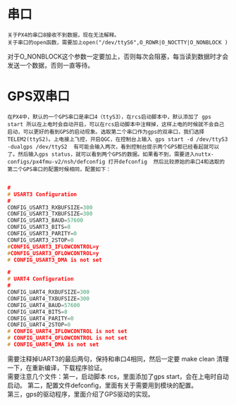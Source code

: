 # 串口

	关于PX4的串口8接收不到数据，现在无法解释。
	关于串口的open函数，需要加上open("/dev/ttyS6",O_RDWR|O_NOCTTY|O_NONBLOCK )
对于O_NONBLOCK这个参数一定要加上，否则每次会阻塞，每当读到数据时才会发送一个数据，否则一直等待。

# GPS双串口  
	在PX4中，默认的一个GPS串口是串口4（ttyS3），在rcs启动脚本中，默认添加了 gps start 所以在上电时会自动开启，可以在rcs启动脚本中注释掉，这样上电的时候就不会自己启动，可以更好的看到GPS的启动现象。选取第二个串口作为gps的双串口，我们选择TELEM2(ttyS2)。上电接上飞控，开启QGC，在控制台上输入 gps start -d /dev/ttyS3 -dualgps /dev/ttyS2  有可能会输入两次，看到控制台提示两个GPS都已经看起就可以了。然后输入gps status，就可以看到两个GPS的数据。如果看不到，需要进入nuttx-configs/px4fmu-v2/nsh/defconfig 打开defconfig  然后比较原始的串口4和选取的第二个GPS串口的配置时候相同，配置如下：  
```C++

#
# USART3 Configuration
#
CONFIG_USART3_RXBUFSIZE=300
CONFIG_USART3_TXBUFSIZE=300
CONFIG_USART3_BAUD=57600
CONFIG_USART3_BITS=8
CONFIG_USART3_PARITY=0
CONFIG_USART3_2STOP=0
#CONFIG_USART3_IFLOWCONTROL=y
#CONFIG_USART3_OFLOWCONTROL=y
# CONFIG_USART3_DMA is not set

#
# UART4 Configuration
#
CONFIG_UART4_RXBUFSIZE=300
CONFIG_UART4_TXBUFSIZE=300
CONFIG_UART4_BAUD=57600
CONFIG_UART4_BITS=8
CONFIG_UART4_PARITY=0
CONFIG_UART4_2STOP=0
# CONFIG_UART4_IFLOWCONTROL is not set
# CONFIG_UART4_OFLOWCONTROL is not set
# CONFIG_UART4_DMA is not set

```  

需要注释掉UART3的最后两句，保持和串口4相同，然后一定要 make clean 清理一下，在重新编译，下载程序验证。  
需要注意几个文件：第一，启动脚本 rcs，里面添加了gps start，会在上电时自动启动。  第二，配置文件defconfig，里面有关于需要用到模块的配置。  
第三，gps的驱动程序，里面介绍了GPS驱动的实现。  
